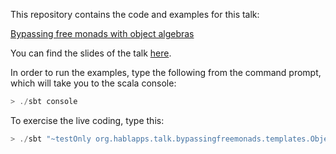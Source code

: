 This repository contains the code and examples for this talk:

[Bypassing free monads with object algebras](https://docs.google.com/document/d/1Oa3F946PXD4HhCR1Vg2MDUSZ4ytaiuCusAoOy5lpRmQ/edit?usp=sharing)

You can find the slides of the talk [here](https://docs.google.com/presentation/d/1lbRuaIun8IOpw0hM52Amj6N-V25Uu52udRoYx2RBWJc/edit?usp=sharing).

In order to run the examples, type the following from the command prompt, which will
take you to the scala console:
```scala
> ./sbt console
```

To exercise the live coding, type this: 
```scala
> ./sbt "~testOnly org.hablapps.talk.bypassingfreemonads.templates.ObjectAlgebraApproach"
```
